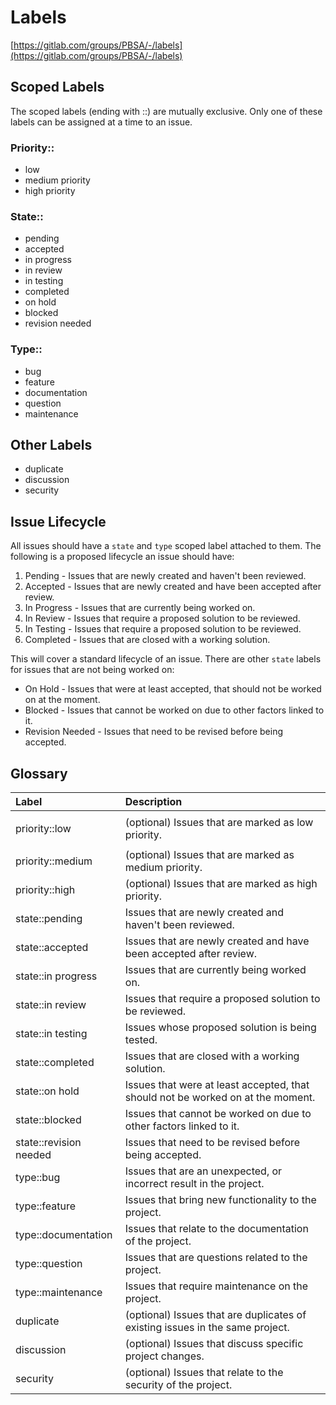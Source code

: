 # Labels

[https://gitlab.com/groups/PBSA/-/labels](https://gitlab.com/groups/PBSA/-/labels)

## Scoped Labels

The scoped labels \(ending with ::\) are mutually exclusive. Only one of these labels can be assigned at a time to an issue.

### Priority::

* low 
* medium priority
* high priority

### State::

* pending 
* accepted
* in progress
* in review
* in testing
* completed
* on hold
* blocked
* revision needed

### Type::

* bug
* feature
* documentation
* question
* maintenance 

## Other Labels

* duplicate
* discussion
* security

## Issue Lifecycle

All issues should have a `state` and `type` scoped label attached to them. The following is a proposed lifecycle an issue should have:

1. Pending - Issues that are newly created and haven't been reviewed.
2. Accepted - Issues that are newly created and have been accepted after review.
3. In Progress - Issues that are currently being worked on.
4. In Review - Issues that require a proposed solution to be reviewed.
5. In Testing - Issues that require a proposed solution to be reviewed. 
6. Completed - Issues that are closed with a working solution.

This will cover a standard lifecycle of an issue. There are other `state` labels for issues that are not being worked on:

* On Hold - Issues that were at least accepted, that should not be worked on at the moment.
* Blocked - Issues that cannot be worked on due to other factors linked to it.
* Revision Needed - Issues that need to be revised before being accepted.

## Glossary

<table>
  <thead>
    <tr>
      <th style="text-align:left">Label</th>
      <th style="text-align:left">Description</th>
    </tr>
  </thead>
  <tbody>
    <tr>
      <td style="text-align:left">
        <p></p>
        <p>priority::low</p>
      </td>
      <td style="text-align:left">(optional) Issues that are marked as low priority.</td>
    </tr>
    <tr>
      <td style="text-align:left">priority::medium</td>
      <td style="text-align:left">(optional) Issues that are marked as medium priority.</td>
    </tr>
    <tr>
      <td style="text-align:left">priority::high</td>
      <td style="text-align:left">(optional) Issues that are marked as high priority.</td>
    </tr>
    <tr>
      <td style="text-align:left">state::pending</td>
      <td style="text-align:left">Issues that are newly created and haven&apos;t been reviewed.</td>
    </tr>
    <tr>
      <td style="text-align:left">state::accepted</td>
      <td style="text-align:left">Issues that are newly created and have been accepted after review.</td>
    </tr>
    <tr>
      <td style="text-align:left">state::in progress</td>
      <td style="text-align:left">Issues that are currently being worked on.</td>
    </tr>
    <tr>
      <td style="text-align:left">state::in review</td>
      <td style="text-align:left">Issues that require a proposed solution to be reviewed.</td>
    </tr>
    <tr>
      <td style="text-align:left">state::in testing</td>
      <td style="text-align:left">Issues whose proposed solution is being tested.</td>
    </tr>
    <tr>
      <td style="text-align:left">state::completed</td>
      <td style="text-align:left">Issues that are closed with a working solution.</td>
    </tr>
    <tr>
      <td style="text-align:left">state::on hold</td>
      <td style="text-align:left">Issues that were at least accepted, that should not be worked on at the
        moment.</td>
    </tr>
    <tr>
      <td style="text-align:left">state::blocked</td>
      <td style="text-align:left">Issues that cannot be worked on due to other factors linked to it.</td>
    </tr>
    <tr>
      <td style="text-align:left">state::revision needed</td>
      <td style="text-align:left">Issues that need to be revised before being accepted.</td>
    </tr>
    <tr>
      <td style="text-align:left">type::bug</td>
      <td style="text-align:left">Issues that are an unexpected, or incorrect result in the project.</td>
    </tr>
    <tr>
      <td style="text-align:left">type::feature</td>
      <td style="text-align:left">Issues that bring new functionality to the project.</td>
    </tr>
    <tr>
      <td style="text-align:left">type::documentation</td>
      <td style="text-align:left">Issues that relate to the documentation of the project.</td>
    </tr>
    <tr>
      <td style="text-align:left">type::question</td>
      <td style="text-align:left">Issues that are questions related to the project.</td>
    </tr>
    <tr>
      <td style="text-align:left">type::maintenance</td>
      <td style="text-align:left">Issues that require maintenance on the project.</td>
    </tr>
    <tr>
      <td style="text-align:left">duplicate</td>
      <td style="text-align:left">(optional) Issues that are duplicates of existing issues in the same project.</td>
    </tr>
    <tr>
      <td style="text-align:left">discussion</td>
      <td style="text-align:left">(optional) Issues that discuss specific project changes.</td>
    </tr>
    <tr>
      <td style="text-align:left">security</td>
      <td style="text-align:left">(optional) Issues that relate to the security of the project.</td>
    </tr>
  </tbody>
</table>



